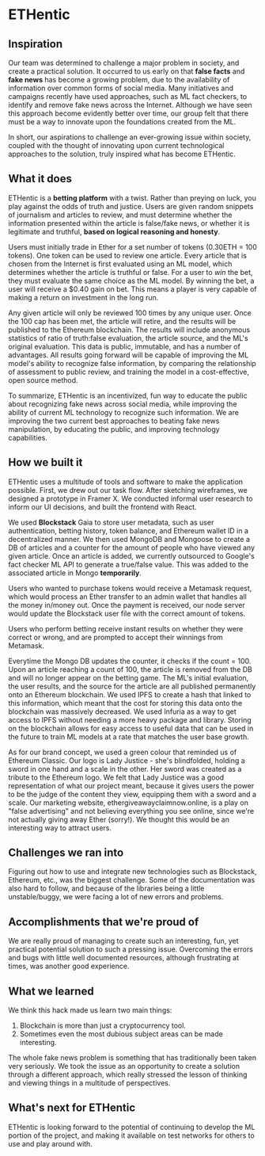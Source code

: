 # ETHentic
## Inspiration
Our team was determined to challenge a major problem in society, and create a practical solution. It occurred to us early on that **false facts** and **fake news** has become a growing problem, due to the availability of information over common forms of social media. Many initiatives and campaigns recently have used approaches, such as ML fact checkers, to identify and remove fake news across the Internet. Although we have seen this approach become evidently better over time, our group felt that there must be a way to innovate upon the foundations created from the ML.

In short, our aspirations to challenge an ever-growing issue within society, coupled with the thought of innovating upon current technological approaches to the solution, truly inspired what has become ETHentic.

## What it does
ETHentic is a **betting platform** with a twist. Rather than preying on luck, you play against the odds of truth and justice. Users are given random snippets of journalism and articles to review, and must determine whether the information presented within the article is false/fake news, or whether it is legitimate and truthful, **based on logical reasoning and honesty**. 

Users must initially trade in Ether for a set number of tokens (0.30ETH = 100 tokens). One token can be used to review one article. Every article that is chosen from the Internet is first evaluated using an ML model, which determines whether the article is truthful or false. For a user to _win_ the bet, they must evaluate the same choice as the ML model. By winning the bet, a user will receive a $0.40 gain on bet. This means a player is very capable of making a return on investment in the long run. 

Any given article will only be reviewed 100 times by any unique user. Once the 100 cap has been met, the article will retire, and the results will be published to the Ethereum blockchain. The results will include anonymous statistics of ratio of truth:false evaluation, the article source, and the ML's original evaluation. This data is public, immutable, and has a number of advantages. All results going forward will be capable of improving the ML model's ability to recognize false information, by comparing the relationship of assessment to public review, and training the model in a cost-effective, open source method. 

To summarize, ETHentic is an incentivized, fun way to educate the public about recognizing fake news across social media, while improving the ability of current ML technology to recognize such information. We are improving the two current best approaches to beating fake news manipulation, by educating the public, and improving technology capabilities. 

## How we built it 
ETHentic uses a multitude of tools and software to make the application possible. First, we drew out our task flow. After sketching wireframes, we designed a prototype in Framer X. We conducted informal user research to inform our UI decisions, and built the frontend with React. 

We used **Blockstack** Gaia to store user metadata, such as user authentication, betting history, token balance, and Ethereum wallet ID in a decentralized manner. We then used MongoDB and Mongoose to create a DB of articles and a counter for the amount of people who have viewed any given article. Once an article is added, we currently outsourced to Google's fact checker ML API to generate a true/false value. This was added to the associated article in Mongo **temporarily**.  

Users who wanted to purchase tokens would receive a Metamask request, which would process an Ether transfer to an admin wallet that handles all the money in/money out. Once the payment is received, our node server would update the Blockstack user file with the correct amount of tokens. 

Users who perform betting receive instant results on whether they were correct or wrong, and are prompted to accept their winnings from Metamask.

Everytime the Mongo DB updates the counter, it checks if the count = 100. Upon an article reaching a count of 100, the article is removed from the DB and will no longer appear on the betting game. The ML's initial evaluation, the user results, and the source for the article are all published permanently onto an Ethereum blockchain. We used IPFS to create a hash that linked to this information, which meant that the cost for storing this data onto the blockchain was massively decreased. We used Infuria as a way to get access to IPFS without needing a more heavy package and library. Storing on the blockchain allows for easy access to useful data that can be used in the future to train ML models at a rate that matches the user base growth.

As for our brand concept, we used a green colour that reminded us of Ethereum Classic. Our logo is Lady Justice - she's blindfolded, holding a sword in one hand and a scale in the other. Her sword was created as a tribute to the Ethereum logo. We felt that Lady Justice was a good representation of what our project meant, because it gives users the power to be the judge of the content they view, equipping them with a sword and a scale. Our marketing website, ethergiveawayclaimnow.online, is a play on "false advertising" and not believing everything you see online, since we're not actually giving away Ether (sorry!). We thought this would be an interesting way to attract users. 

## Challenges we ran into
Figuring out how to use and integrate new technologies such as Blockstack, Ethereum, etc., was the biggest challenge. Some of the documentation was also hard to follow, and because of the libraries being a little unstable/buggy, we were facing a lot of new errors and problems.

## Accomplishments that we're proud of
We are really proud of managing to create such an interesting, fun, yet practical potential solution to such a pressing issue. Overcoming the errors and bugs with little well documented resources, although frustrating at times, was another good experience.

## What we learned
We think this hack made us learn two main things:
1) Blockchain is more than just a cryptocurrency tool.
2) Sometimes even the most dubious subject areas can be made interesting.

The whole fake news problem is something that has traditionally been taken very seriously. We took the issue as an opportunity to create a solution through a different approach, which really stressed the lesson of thinking and viewing things in a multitude of perspectives.

## What's next for ETHentic
ETHentic is looking forward to the potential of continuing to develop the ML portion of the project, and making it available on test networks for others to use and play around with. 